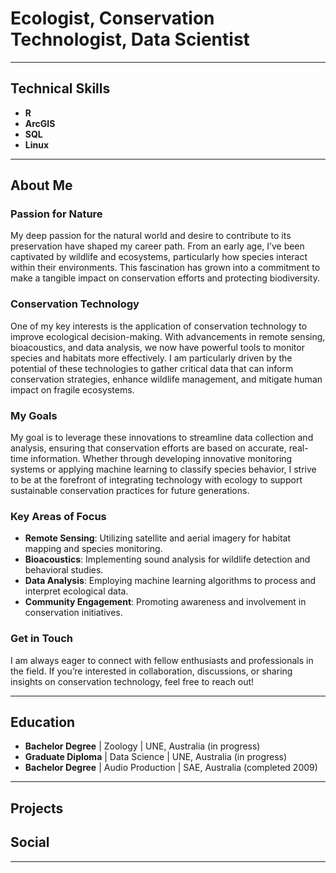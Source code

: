 # Ecologist, Conservation Technologist, Data Scientist

---

## Technical Skills
- **R**
- **ArcGIS**
- **SQL**
- **Linux**

---

## About Me

### Passion for Nature
My deep passion for the natural world and desire to contribute to its preservation have shaped my career path. From an early age, I’ve been captivated by wildlife and ecosystems, particularly how species interact within their environments. This fascination has grown into a commitment to make a tangible impact on conservation efforts and protecting biodiversity.

### Conservation Technology
One of my key interests is the application of conservation technology to improve ecological decision-making. With advancements in remote sensing, bioacoustics, and data analysis, we now have powerful tools to monitor species and habitats more effectively. I am particularly driven by the potential of these technologies to gather critical data that can inform conservation strategies, enhance wildlife management, and mitigate human impact on fragile ecosystems.

### My Goals
My goal is to leverage these innovations to streamline data collection and analysis, ensuring that conservation efforts are based on accurate, real-time information. Whether through developing innovative monitoring systems or applying machine learning to classify species behavior, I strive to be at the forefront of integrating technology with ecology to support sustainable conservation practices for future generations.

### Key Areas of Focus
- **Remote Sensing**: Utilizing satellite and aerial imagery for habitat mapping and species monitoring.
- **Bioacoustics**: Implementing sound analysis for wildlife detection and behavioral studies.
- **Data Analysis**: Employing machine learning algorithms to process and interpret ecological data.
- **Community Engagement**: Promoting awareness and involvement in conservation initiatives.

### Get in Touch
I am always eager to connect with fellow enthusiasts and professionals in the field. If you’re interested in collaboration, discussions, or sharing insights on conservation technology, feel free to reach out!

---

## Education
- **Bachelor Degree** | Zoology | UNE, Australia (in progress)
- **Graduate Diploma** | Data Science | UNE, Australia (in progress)
- **Bachelor Degree** | Audio Production | SAE, Australia (completed 2009)

---

## Projects
<!-- Add details about your projects here -->

## Social
<!-- Include links to your social media or professional profiles here -->

---

